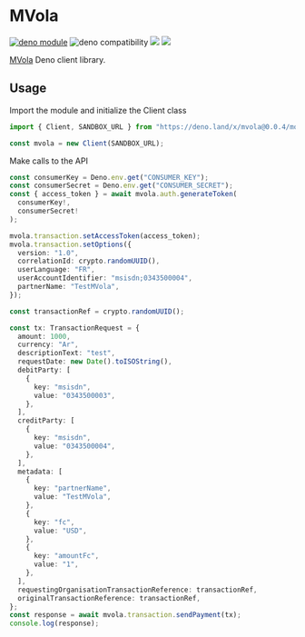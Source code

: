 # MVola

[![deno module](https://shield.deno.dev/x/mvola)](https://deno.land/x/mvola)
![deno compatibility](https://shield.deno.dev/deno/^1.22)
[![](https://img.shields.io/github/workflow/status/tsirysndr/mvola_deno/CI)](https://github.com/tsirysndr/mvola_deno/actions)
[![](https://img.shields.io/codecov/c/gh/tsirysndr/mvola_deno)](https://codecov.io/gh/tsirysndr/mvola_deno)

[MVola](https://www.mvola.mg/devportal) Deno client library.

## Usage

Import the module and initialize the Client class

```typescript
import { Client, SANDBOX_URL } from "https://deno.land/x/mvola@0.0.4/mod.ts";

const mvola = new Client(SANDBOX_URL);
```

Make calls to the API

```typescript
const consumerKey = Deno.env.get("CONSUMER_KEY");
const consumerSecret = Deno.env.get("CONSUMER_SECRET");
const { access_token } = await mvola.auth.generateToken(
  consumerKey!,
  consumerSecret!
);

mvola.transaction.setAccessToken(access_token);
mvola.transaction.setOptions({
  version: "1.0",
  correlationId: crypto.randomUUID(),
  userLanguage: "FR",
  userAccountIdentifier: "msisdn;0343500004",
  partnerName: "TestMVola",
});

const transactionRef = crypto.randomUUID();

const tx: TransactionRequest = {
  amount: 1000,
  currency: "Ar",
  descriptionText: "test",
  requestDate: new Date().toISOString(),
  debitParty: [
    {
      key: "msisdn",
      value: "0343500003",
    },
  ],
  creditParty: [
    {
      key: "msisdn",
      value: "0343500004",
    },
  ],
  metadata: [
    {
      key: "partnerName",
      value: "TestMVola",
    },
    {
      key: "fc",
      value: "USD",
    },
    {
      key: "amountFc",
      value: "1",
    },
  ],
  requestingOrganisationTransactionReference: transactionRef,
  originalTransactionReference: transactionRef,
};
const response = await mvola.transaction.sendPayment(tx);
console.log(response);
```
